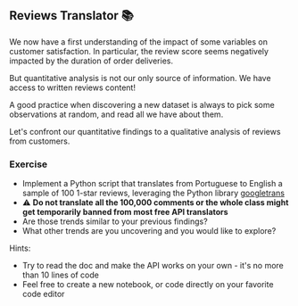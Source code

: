 ## Reviews Translator 📚

We now have a first understanding of the impact of some variables on customer satisfaction. In particular, the review score seems negatively impacted by the duration of order deliveries.

But quantitative analysis is not our only source of information. We have access to written reviews content!

A good practice when discovering a new dataset is always to pick some observations at random, and read all we have about them.

Let's confront our quantitative findings to a qualitative analysis of reviews from customers.

### Exercise

- Implement a Python script that translates from Portuguese to English a sample of 100 1-star reviews, leveraging the Python library [googletrans](https://pypi.org/project/googletrans/)
- ⚠️ **Do not translate all the 100,000 comments or the whole class might get temporarily banned from most free API translators**
- Are those trends similar to your previous findings?
- What other trends are you uncovering and you would like to explore?

Hints:
- Try to read the doc and make the API works on your own - it's no more than 10 lines of code
- Feel free to create a new notebook, or code directly on your favorite code editor
